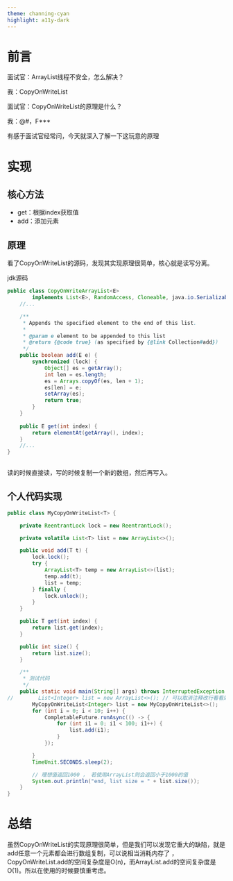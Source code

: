 ```yaml
---
theme: channing-cyan
highlight: a11y-dark
---
```


# 前言
面试官：ArrayList线程不安全，怎么解决？

我：CopyOnWriteList

面试官：CopyOnWriteList的原理是什么？

我：@#$%^$，F***

有感于面试官经常问，今天就深入了解一下这玩意的原理


# 实现
## 核心方法
- get：根据index获取值
- add：添加元素 

## 原理
看了CopyOnWriteList的源码，发现其实现原理很简单，核心就是读写分离。

jdk源码
```java
public class CopyOnWriteArrayList<E>
        implements List<E>, RandomAccess, Cloneable, java.io.Serializable {
    //...

    /**
     * Appends the specified element to the end of this list.
     *
     * @param e element to be appended to this list
     * @return {@code true} (as specified by {@link Collection#add})
     */
    public boolean add(E e) {
        synchronized (lock) {
            Object[] es = getArray();
            int len = es.length;
            es = Arrays.copyOf(es, len + 1);
            es[len] = e;
            setArray(es);
            return true;
        }
    }
    
    public E get(int index) {
        return elementAt(getArray(), index);
    }
    //...
}
    
```

读的时候直接读，写的时候复制一个新的数组，然后再写入。


## 个人代码实现

```java
public class MyCopyOnWriteList<T> {

    private ReentrantLock lock = new ReentrantLock();

    private volatile List<T> list = new ArrayList<>();

    public void add(T t) {
        lock.lock();
        try {
            ArrayList<T> temp = new ArrayList<>(list);
            temp.add(t);
            list = temp;
        } finally {
            lock.unlock();
        }
    }

    public T get(int index) {
        return list.get(index);
    }

    public int size() {
        return list.size();
    }

    /**
     * 测试代码
     */
    public static void main(String[] args) throws InterruptedException {
//        List<Integer> list = new ArrayList<>(); // 可以取消注释改行看看效果
        MyCopyOnWriteList<Integer> list = new MyCopyOnWriteList<>();
        for (int i = 0; i < 10; i++) {
            CompletableFuture.runAsync(() -> {
                for (int i1 = 0; i1 < 100; i1++) {
                    list.add(i1);
                }
            });

        }
        TimeUnit.SECONDS.sleep(2);

        // 理想值返回1000 ， 若使用ArrayList则会返回小于1000的值
        System.out.println("end, list size = " + list.size());
    }
}
```
# 总结
虽然CopyOnWriteList的实现原理很简单，但是我们可以发现它重大的缺陷，就是add任意一个元素都会进行数组复制，可以说相当消耗内存了
，CopyOnWriteList.add的空间复杂度是O(n)，而ArrayList.add的空间复杂度是O(1)。所以在使用的时候要慎重考虑。


